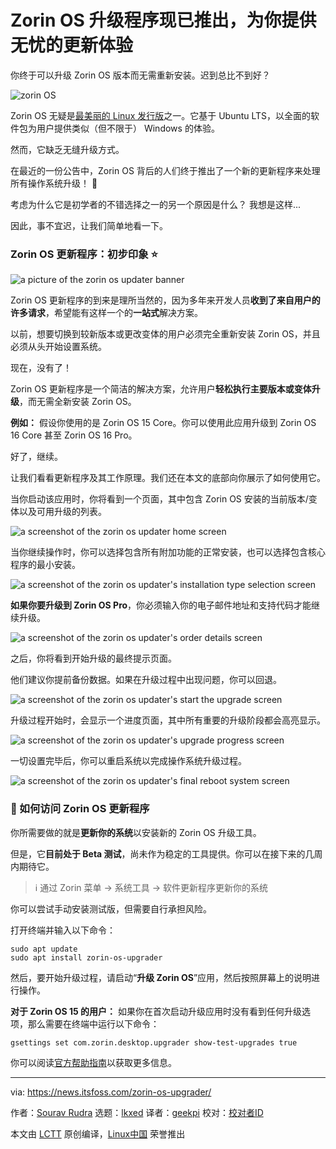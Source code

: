 [#]: subject: "Zorin OS Upgrader is Now Available to Give You Hassle-Free Update Experience"
[#]: via: "https://news.itsfoss.com/zorin-os-upgrader/"
[#]: author: "Sourav Rudra https://news.itsfoss.com/author/sourav/"
[#]: collector: "lkxed"
[#]: translator: "geekpi"
[#]: reviewer: " "
[#]: publisher: " "
[#]: url: " "

Zorin OS 升级程序现已推出，为你提供无忧的更新体验
======

你终于可以升级 Zorin OS 版本而无需重新安装。迟到总比不到好？

![zorin OS][1]

Zorin OS 无疑是[最美丽的 Linux 发行版][2]之一。它基于 Ubuntu LTS，以全面的软件包为用户提供类似（但不限于） Windows 的体验。

然而，它缺乏无缝升级方式。

在最近的一份公告中，Zorin OS 背后的人们终于推出了一个新的更新程序来处理所有操作系统升级！ 🤩

考虑为什么它是初学者的不错选择之一的另一个原因是什么？ 我想是这样...

因此，事不宜迟，让我们简单地看一下。

### Zorin OS 更新程序：初步印象 ⭐

![a picture of the zorin os updater banner][3]

Zorin OS 更新程序的到来是理所当然的，因为多年来开发人员**收到了来自用户的许多请求**，希望能有这样一个的**一站式**解决方案。

以前，想要切换到较新版本或更改变体的用户必须完全重新安装 Zorin OS，并且必须从头开始设置系统。

现在，没有了！

Zorin OS 更新程序是一个简洁的解决方案，允许用户**轻松执行主要版本或变体升级**，而无需全新安装 Zorin OS。

**例如：** 假设你使用的是 Zorin OS 15 Core。你可以使用此应用升级到 Zorin OS 16 Core 甚至 Zorin OS 16 Pro。

好了，继续。

让我们看看更新程序及其工作原理。我们还在本文的底部向你展示了如何使用它。

当你启动该应用时，你将看到一个页面，其中包含 Zorin OS 安装的当前版本/变体以及可用升级的列表。

![a screenshot of the zorin os updater home screen][4]

当你继续操作时，你可以选择包含所有附加功能的正常安装，也可以选择包含核心程序的最小安装。

![a screenshot of the zorin os updater's installation type selection screen][5]

**如果你要升级到 Zorin OS Pro**，你必须输入你的电子邮件地址和支持代码才能继续升级。

![a screenshot of the zorin os updater's order details screen][6]

之后，你将看到开始升级的最终提示页面。

他们建议你提前备份数据。如果在升级过程中出现问题，你可以回退。

![a screenshot of the zorin os updater's start the upgrade screen][7]

升级过程开始时，会显示一个进度页面，其中所有重要的升级阶段都会高亮显示。

![a screenshot of the zorin os updater's upgrade progress screen][8]

一切设置完毕后，你可以重启系统以完成操作系统升级过程。

![a screenshot of the zorin os updater's final reboot system screen][9]

### 📖 如何访问 Zorin OS 更新程序

你所需要做的就是**更新你的系统**以安装新的 Zorin OS 升级工具。

但是，它**目前处于 Beta 测试**，尚未作为稳定的工具提供。你可以在接下来的几周内期待它。

> ℹ️ 通过 Zorin 菜单 → 系统工具 → 软件更新程序更新你的系统

你可以尝试手动安装测试版，但需要自行承担风险。

打开终端并输入以下命令：

```
sudo apt update
sudo apt install zorin-os-upgrader
```

然后，要开始升级过程，请启动“**升级 Zorin OS**”应用，然后按照屏幕上的说明进行操作。

**对于 Zorin OS 15 的用户：** 如果你在首次启动升级应用时没有看到任何升级选项，那么需要在终端中运行以下命令：

```
gsettings set com.zorin.desktop.upgrader show-test-upgrades true
```

你可以阅读[官方帮助指南][10]以获取更多信息。

--------------------------------------------------------------------------------

via: https://news.itsfoss.com/zorin-os-upgrader/

作者：[Sourav Rudra][a]
选题：[lkxed][b]
译者：[geekpi](https://github.com/geekpi)
校对：[校对者ID](https://github.com/校对者ID)

本文由 [LCTT](https://github.com/LCTT/TranslateProject) 原创编译，[Linux中国](https://linux.cn/) 荣誉推出

[a]: https://news.itsfoss.com/author/sourav/
[b]: https://github.com/lkxed/
[1]: https://news.itsfoss.com/content/images/size/w1304/2023/06/zorin-os-updater.jpg
[2]: https://itsfoss.com:443/beautiful-linux-distributions/
[3]: https://news.itsfoss.com/content/images/2023/06/Zorin_OS_Updater_1.png
[4]: https://news.itsfoss.com/content/images/2023/06/Zorin_OS_Updater_2.jpg
[5]: https://news.itsfoss.com/content/images/2023/06/Zorin_OS_Updater_3.jpg
[6]: https://news.itsfoss.com/content/images/2023/06/Zorin_OS_Updater_4.jpg
[7]: https://news.itsfoss.com/content/images/2023/06/Zorin_OS_Updater_5.jpg
[8]: https://news.itsfoss.com/content/images/2023/06/Zorin_OS_Updater_6.jpg
[9]: https://news.itsfoss.com/content/images/2023/06/Zorin_OS_Updater_7.jpg
[10]: https://help.zorin.com:443/docs/getting-started/upgrade-zorin-os/#upgrading-from-zorin-os-15-or-newer
